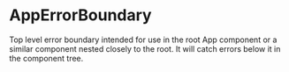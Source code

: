 # AppErrorBoundary

Top level error boundary intended for use in the root App component or a similar component nested closely to the root. It will catch errors below it in the component tree.